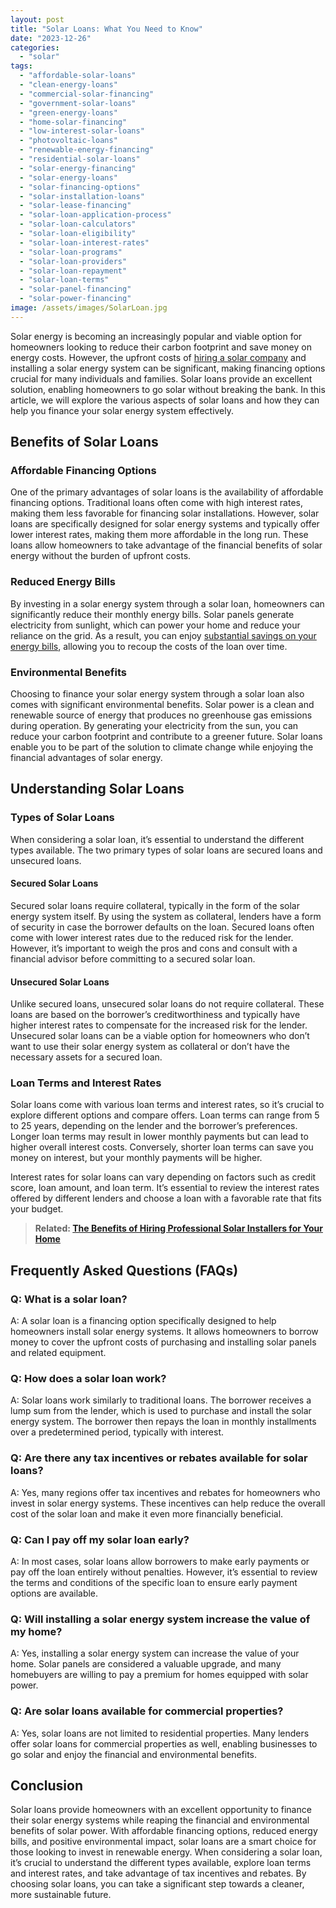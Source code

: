 ```yaml
---
layout: post
title: "Solar Loans: What You Need to Know"
date: "2023-12-26"
categories: 
  - "solar"
tags: 
  - "affordable-solar-loans"
  - "clean-energy-loans"
  - "commercial-solar-financing"
  - "government-solar-loans"
  - "green-energy-loans"
  - "home-solar-financing"
  - "low-interest-solar-loans"
  - "photovoltaic-loans"
  - "renewable-energy-financing"
  - "residential-solar-loans"
  - "solar-energy-financing"
  - "solar-energy-loans"
  - "solar-financing-options"
  - "solar-installation-loans"
  - "solar-lease-financing"
  - "solar-loan-application-process"
  - "solar-loan-calculators"
  - "solar-loan-eligibility"
  - "solar-loan-interest-rates"
  - "solar-loan-programs"
  - "solar-loan-providers"
  - "solar-loan-repayment"
  - "solar-loan-terms"
  - "solar-panel-financing"
  - "solar-power-financing"
image: /assets/images/SolarLoan.jpg
---
```


Solar energy is becoming an increasingly popular and viable option for homeowners looking to reduce their carbon footprint and save money on energy costs. However, the upfront costs of [hiring a solar company](/professional-solar-installers/) and installing a solar energy system can be significant, making financing options crucial for many individuals and families. Solar loans provide an excellent solution, enabling homeowners to go solar without breaking the bank. In this article, we will explore the various aspects of solar loans and how they can help you finance your solar energy system effectively.

## Benefits of Solar Loans

### Affordable Financing Options

One of the primary advantages of solar loans is the availability of affordable financing options. Traditional loans often come with high interest rates, making them less favorable for financing solar installations. However, solar loans are specifically designed for solar energy systems and typically offer lower interest rates, making them more affordable in the long run. These loans allow homeowners to take advantage of the financial benefits of solar energy without the burden of upfront costs.

### Reduced Energy Bills

By investing in a solar energy system through a solar loan, homeowners can significantly reduce their monthly energy bills. Solar panels generate electricity from sunlight, which can power your home and reduce your reliance on the grid. As a result, you can enjoy [substantial savings on your energy bills](/lower-your-electricity-bill-effective-strategies-for-cost-reduction/), allowing you to recoup the costs of the loan over time.

### Environmental Benefits

Choosing to finance your solar energy system through a solar loan also comes with significant environmental benefits. Solar power is a clean and renewable source of energy that produces no greenhouse gas emissions during operation. By generating your electricity from the sun, you can reduce your carbon footprint and contribute to a greener future. Solar loans enable you to be part of the solution to climate change while enjoying the financial advantages of solar energy.

## Understanding Solar Loans

### Types of Solar Loans

When considering a solar loan, it’s essential to understand the different types available. The two primary types of solar loans are secured loans and unsecured loans.

#### Secured Solar Loans

Secured solar loans require collateral, typically in the form of the solar energy system itself. By using the system as collateral, lenders have a form of security in case the borrower defaults on the loan. Secured loans often come with lower interest rates due to the reduced risk for the lender. However, it’s important to weigh the pros and cons and consult with a financial advisor before committing to a secured solar loan.

#### Unsecured Solar Loans

Unlike secured loans, unsecured solar loans do not require collateral. These loans are based on the borrower’s creditworthiness and typically have higher interest rates to compensate for the increased risk for the lender. Unsecured solar loans can be a viable option for homeowners who don’t want to use their solar energy system as collateral or don’t have the necessary assets for a secured loan.

### Loan Terms and Interest Rates

Solar loans come with various loan terms and interest rates, so it’s crucial to explore different options and compare offers. Loan terms can range from 5 to 25 years, depending on the lender and the borrower’s preferences. Longer loan terms may result in lower monthly payments but can lead to higher overall interest costs. Conversely, shorter loan terms can save you money on interest, but your monthly payments will be higher.

Interest rates for solar loans can vary depending on factors such as credit score, loan amount, and loan term. It’s essential to review the interest rates offered by different lenders and choose a loan with a favorable rate that fits your budget.

> **Related: [The Benefits of Hiring Professional Solar Installers for Your Home](/professional-solar-installers/)**

## Frequently Asked Questions (FAQs)

### Q: What is a solar loan?

A: A solar loan is a financing option specifically designed to help homeowners install solar energy systems. It allows homeowners to borrow money to cover the upfront costs of purchasing and installing solar panels and related equipment.

### Q: How does a solar loan work?

A: Solar loans work similarly to traditional loans. The borrower receives a lump sum from the lender, which is used to purchase and install the solar energy system. The borrower then repays the loan in monthly installments over a predetermined period, typically with interest.

### Q: Are there any tax incentives or rebates available for solar loans?

A: Yes, many regions offer tax incentives and rebates for homeowners who invest in solar energy systems. These incentives can help reduce the overall cost of the solar loan and make it even more financially beneficial.

### Q: Can I pay off my solar loan early?

A: In most cases, solar loans allow borrowers to make early payments or pay off the loan entirely without penalties. However, it’s essential to review the terms and conditions of the specific loan to ensure early payment options are available.

### Q: Will installing a solar energy system increase the value of my home?

A: Yes, installing a solar energy system can increase the value of your home. Solar panels are considered a valuable upgrade, and many homebuyers are willing to pay a premium for homes equipped with solar power.

### Q: Are solar loans available for commercial properties?

A: Yes, solar loans are not limited to residential properties. Many lenders offer solar loans for commercial properties as well, enabling businesses to go solar and enjoy the financial and environmental benefits.

## Conclusion

Solar loans provide homeowners with an excellent opportunity to finance their solar energy systems while reaping the financial and environmental benefits of solar power. With affordable financing options, reduced energy bills, and positive environmental impact, solar loans are a smart choice for those looking to invest in renewable energy. When considering a solar loan, it’s crucial to understand the different types available, explore loan terms and interest rates, and take advantage of tax incentives and rebates. By choosing solar loans, you can take a significant step towards a cleaner, more sustainable future.
